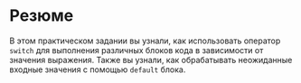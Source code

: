 # Резюме

В этом практическом задании вы узнали, как использовать оператор `switch` для выполнения различных блоков кода в зависимости от значения выражения. Также вы узнали, как обрабатывать неожиданные входные значения с помощью `default` блока.
